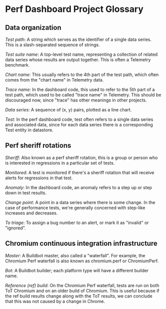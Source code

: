 # Perf Dashboard Project Glossary

## Data organization

*Test path*: A string which serves as the identifier of a single data
series.  This is a slash-separated sequence of strings.

*Test suite name*: A top-level test name, representing a collection of
related data series whose results are output together. This is often a
Telemetry benchmark.

*Chart name*: This usually refers to the 4th part of the test path,
which often comes from the "chart name" in Telemetry data.

*Trace name*: In the dashboard code, this used to refer to the 5th
part of a test path, which used to be called "trace name" in Telemetry.
This should be discouraged now, since "trace" has other meanings in
other projects.

*Data series*: A sequence of (x, y) pairs, plotted as a line chart.

*Test*: In the perf dashboard code, test often refers to a single
data series and associated data, since for each data series there is a
corresponding Test entity in datastore.

## Perf sheriff rotations

*Sheriff*: Also known as a perf sheriff rotation, this is a group or
person who is interested in regressions in a particular set of tests.

*Monitored*: A test is monitored if there's a sheriff rotation that will
receive alerts for regressions in that test.

*Anomaly*: In the dashboard code, an anomaly refers to a step up or step
down in test results.

*Change point*: A point in a data series where there is some change. In
the case of performance tests, we're generally concerned with step-like
increases and decreases.

*To triage*: To assign a bug number to an alert, or mark it as "invalid" or
"ignored".

## Chromium continuous integration infrastructure

*Master*: A Buildbot master, also called a "waterfall". For example, the
Chromium Perf waterfall is also known as chromium.perf or ChromiumPerf.

*Bot*: A Buildbot builder; each platform type will have a different builder
name.

*Reference (ref) build*: On the Chromium Perf waterfall, tests are run
on both ToT Chromium and on an older build of Chromium. This is useful
because if the ref build results change along with the ToT results,
we can conclude that this was not caused by a change in Chrome.
